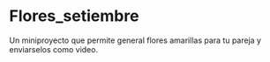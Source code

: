 # Flores_setiembre
Un miniproyecto que permite general flores amarillas para tu pareja y enviarselos como video.
